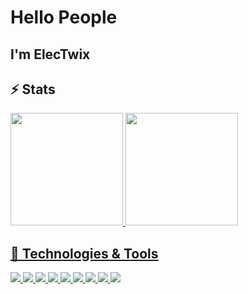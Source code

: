 
# Hello People 
## I'm ElecTwix

## ⚡ Stats

<a href="https://github.com/Electwix">
<img height="180em" src="https://github-readme-stats.vercel.app/api?username=Electwix&count_private=true&theme=radical&show_icons=true&hide=stars"/>

<img height="180em" src="https://github-readme-stats.vercel.app/api/top-langs/?username=Electwix&count_private=true&theme=radical&show_icons=true"/>

  
  
## 🔧 Technologies & Tools
![](https://img.shields.io/badge/OS-Linux-informational?style=flat&logo=linux&logoColor=white&color=ff016e)
![](https://img.shields.io/badge/Editor-CLion-informational?style=flat&logo=CLion&logoColor=white&color=ff016e)
![](https://img.shields.io/badge/Code-C++-informational?style=flat&logo=cplusplus&logoColor=white&color=ff016e)
![](https://img.shields.io/badge/Code-C-informational?style=flat&logo=c&logoColor=white&color=ff016e)
![](https://img.shields.io/badge/Code-CSharp-informational?style=flat&logo=csharp&logoColor=white&color=ff016e)
![](https://img.shields.io/badge/Code-Lua-informational?style=flat&logo=lua&logoColor=white&color=ff016e)
![](https://img.shields.io/badge/Code-Make-informational?style=flat&logo=cmake&logoColor=white&color=ff016e)
![](https://img.shields.io/badge/Shell-Bash-informational?style=flat&logo=gnu-bash&logoColor=white&color=ff016e)
![](https://img.shields.io/badge/Tools-SteamCMD-informational?style=flat&logo=steam&logoColor=white&color=ff016e)

              


